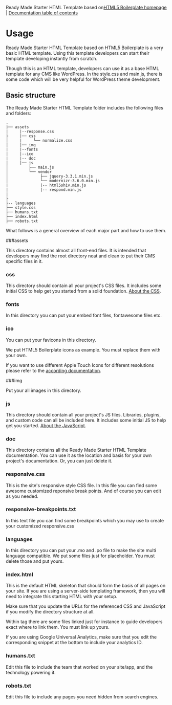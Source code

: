 Ready Made Starter HTML Template based on[HTML5 Boilerplate homepage](https://html5boilerplate.com/) | [Documentation
table of contents](TOC.md)

# Usage

Ready Made Starter HTML Template based on HTML5 Boilerplate is a very basic HTML template. Using this template developers can start their template developing instantly from scratch.

Though this is an HTML template, developers can use it as a base HTML template for any CMS like WordPress. In the style.css and main.js, there is some code which will be very helpful for WordPress theme development.



## Basic structure

The Ready Made Starter HTML Template folder includes the following files and folders:

```
.
├── assets
|     |--response.css 
├     |── css
│     | 	└── normalize.css
|     |── img
|     |--fonts
|     |--ico
|     |-- doc
|     |── js
│         ├── main.js
│         └── vendor
│              ├── jquery-3.3.1.min.js
│              └── modernizr-3.6.0.min.js
|              |-- html5shiv.min.js
|              |-- respond.min.js 
|     
├
├-- languages
├── style.css
├── humans.txt
├── index.html
├── robots.txt
```

What follows is a general overview of each major part and how to use them.

###assets

This directory contains almost all front-end files. It is intended that developers may find the root directory neat and clean to put their CMS specific files in it.

### css

This directory should contain all your project's CSS files. It includes some
initial CSS to help get you started from a solid foundation. [About the
CSS](css.md).

### fonts

In this directory you can put your embed font files, fontawesome files etc.

### ico

You can put your favicons in this directory.

We put HTML5 Boilerplate icons as example. You must replace them with your own.

If you want to use different Apple Touch Icons for different resolutions please
refer to the [according documentation](extend.md#apple-touch-icons).

###img

Put your all images in this directory.

### js

This directory should contain all your project's JS files. Libraries, plugins,
and custom code can all be included here. It includes some initial JS to help
get you started. [About the JavaScript](js.md).

### doc

This directory contains all the Ready Made Starter HTML Template documentation. You can use it
as the location and basis for your own project's documentation. Or, you can just delete it.

### responsive.css

This is the site's responsive style CSS file. In this file you can find some awesome customized reponsive break points. And of course you can edit as you needed.

### responsive-breakpoints.txt

In this text file you can find some breakpoints which you may use to create your customized responsive.css

### languages

In this directory you can put your .mo and .po file to make the site multi language compatible. We put some files just for placeholder. You must delete those and put yours.

### index.html

This is the default HTML skeleton that should form the basis of all pages on
your site. If you are using a server-side templating framework, then you will
need to integrate this starting HTML with your setup.

Make sure that you update the URLs for the referenced CSS and JavaScript if you
modify the directory structure at all.

Within <head> tag there are some files linked just for instance to guide developers exact where to link them. You must link up yours.

If you are using Google Universal Analytics, make sure that you edit the
corresponding snippet at the bottom to include your analytics ID.

### humans.txt

Edit this file to include the team that worked on your site/app, and the
technology powering it.

### robots.txt

Edit this file to include any pages you need hidden from search engines.